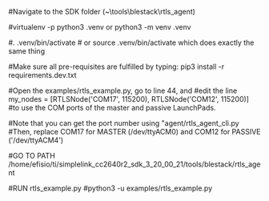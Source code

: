 #Navigate to the SDK folder (~\tools\blestack\rtls_agent)

#virtualenv -p python3 .venv or python3 -m venv .venv

#. .venv/bin/activate # or source .venv/bin/activate which does exactly the same thing

#Make sure all pre-requisites are fulfilled by typing: pip3 install -r requirements.dev.txt 

#Open the examples/rtls_example.py, go to line 44, and 
#edit the line my_nodes = [RTLSNode('COM17', 115200), RTLSNode('COM12', 115200)] 
#to use the COM ports of the master and passive LaunchPads.

#Note that you can get the port number using "agent/rtls_agent_cli.py
#Then, replace COM17 for MASTER (/dev/ttyACM0) and COM12 for PASSIVE ('/dev/ttyACM4')

#GO TO PATH /home/efisio/ti/simplelink_cc2640r2_sdk_3_20_00_21/tools/blestack/rtls_agent

#RUN rtls_example.py
#python3 -u examples/rtls_example.py

